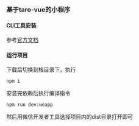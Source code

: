 
### 基于taro-vue的小程序

#### CLI工具安装
参考[官方文档](https://taro-docs.jd.com/taro/docs/GETTING-STARTED)  


#### 运行项目
下载后切换到根目录下，执行
```
npm i
```
安装完依赖后执行编译指令
```
npm run dev:weapp
```

然后用微信开发者工具选择项目内的dist目录打开即可